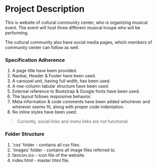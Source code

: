 # Project Description

This is website of cultural community center, who is organizing musical event. The event will host three different musical troupe who will be performing.

The cultural community also have social media pages, which members of community center can follow as well.

### Specification Adherence
1. A page title have been provided.
2. Navbar, Header & Footer have been used.
3. A carousel unit, having full width, has been used.
4. A row-column tabular structure have been used.
5. External reference to Bootstrap & Google fonts have been used.
6. The layout follows resposnive behavior.
7. Meta information & code comments have been added whichever and wherever seems fit, along with proper code indentation.
8. No inline styles have been used.
> Currently, social links and menu links are not functional.

### Folder Structure
1. 'css' folder - contains all css files.
2. 'images' folder - contains all image files referred to.
3. favicon.ico - icon file of the website.
4. index.html - master html file.

